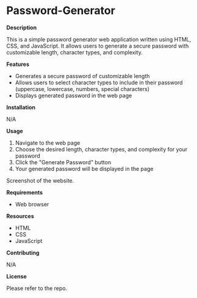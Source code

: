# Password-Generator

**Description**

This is a simple password generator web application written using HTML, CSS, and JavaScript. It allows users to generate a secure password with customizable length, character types, and complexity.

**Features**
- Generates a secure password of customizable length
- Allows users to select character types to include in their password (uppercase, lowercase, numbers, special characters)
- Displays generated password in the web page

**Installation**

N/A

**Usage**

1. Navigate to the web page
2. Choose the desired length, character types, and complexity for your password
3. Click the "Generate Password" button
4. Your generated password will be displayed in the page

Screenshot of the website.



**Requirements**
- Web browser

**Resources**
- HTML
- CSS
- JavaScript

**Contributing**

N/A

**License** 

Please refer to the repo.